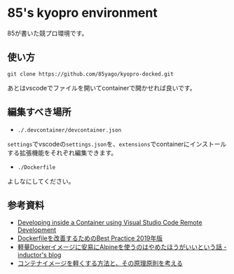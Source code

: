 # 85's kyopro environment

85が書いた競プロ環境です。

## 使い方

    git clone https://github.com/85yago/kyopro-docked.git

あとはvscodeでファイルを開いてcontainerで開かせれば良いです。

## 編集すべき場所
- `./.devcontainer/devcontainer.json`

`settings`でvscodeの`settings.json`を、`extensions`でcontainerにインストールする拡張機能をそれぞれ編集できます。

- `./Dockerfile`

よしなにしてください。

## 参考資料


- [Developing inside a Container using Visual Studio Code Remote Development](https://code.visualstudio.com/docs/remote/containers)
- [Dockerfileを改善するためのBest Practice 2019年版](https://www.slideshare.net/zembutsu/dockerfile-bestpractices-19-and-advice)
- [軽量Dockerイメージに安易にAlpineを使うのはやめたほうがいいという話 - inductor's blog](https://blog.inductor.me/entry/alpine-not-recommended)
- [コンテナイメージを軽くする方法と、その原理原則を考える](https://blog.mosuke.tech/entry/2020/07/09/container-image-size/)
